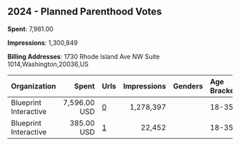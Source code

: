 ## 2024 - Planned Parenthood Votes 
**Spent**: 7,981.00

**Impressions**: 1,300,849

**Billing Addresses**: 1730 Rhode Island Ave NW Suite 1014,Washington,20036,US

|Organization|Spent|Urls|Impressions|Genders|Age Brackets|Country Codes|
|:---|---:|:---|---:|:---|:---|:---|
|Blueprint Interactive|7,596.00 USD|[0](https://www.snap.com/political-ads/asset/eb6a3986f0c80391bbc1f56169d7bcd27f5af8f5984192af17636fa140305067?mediaType=png)|1,278,397||18-35|united states|
|Blueprint Interactive|385.00 USD|[1](https://www.snap.com/political-ads/asset/eb6a3986f0c80391bbc1f56169d7bcd27f5af8f5984192af17636fa140305067?mediaType=png)|22,452||18-35|united states|
